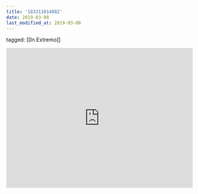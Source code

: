 ```yaml
---
title: '183311014082'
date: 2019-03-08
last_modified_at: 2019-03-08
---
```

tagged: [[In Extremo]]
<iframe allow="accelerometer; autoplay; clipboard-write; encrypted-media; gyroscope; picture-in-picture" allowfullscreen="" frameborder="0" height="375" id="youtube_iframe" src="https://www.youtube.com/embed/GzN2aFjIzRU?feature=oembed&amp;enablejsapi=1&amp;origin=https://safe.txmblr.com&amp;wmode=opaque" width="500"></iframe>